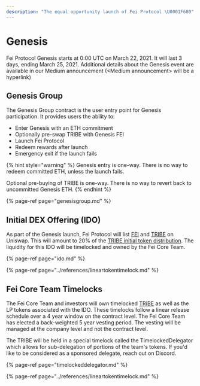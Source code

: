 ```yaml
---
description: "The equal opportunity launch of Fei Protocol \U0001F680"
---
```


# Genesis

Fei Protocol Genesis starts at 0:00 UTC on March 22, 2021. It will last 3 days, ending March 25, 2021. Additional details about the Genesis event are available in our Medium announcement \(&lt;Medium announcement&gt; will be a hyperlink\)

## Genesis Group

The Genesis Group contract is the user entry point for Genesis participation. It provides users the ability to:

* Enter Genesis with an ETH commitment
* Optionally pre-swap TRIBE with Genesis FEI
* Launch Fei Protocol
* Redeem rewards after launch
* Emergency exit if the launch fails

{% hint style="warning" %}
Genesis entry is one-way. There is no way to redeem committed ETH, unless the launch fails.

Optional pre-buying of TRIBE is one-way. There is no way to revert back to uncommitted Genesis ETH.
{% endhint %}

{% page-ref page="genesisgroup.md" %}

## Initial DEX Offering \(IDO\)

As part of the Genesis launch, Fei Protocol will list [FEI](../fei-stablecoin/) and [TRIBE](../../governance/tribe.md) on Uniswap. This will amount to 20% of the [TRIBE initial token distribution](https://medium.com/fei-protocol/the-tribe-token-distribution-887f26169e44). The liquidity for this IDO will be timelocked and owned by the Fei Core Team.

{% page-ref page="ido.md" %}

{% page-ref page="../references/lineartokentimelock.md" %}

## Fei Core Team Timelocks

The Fei Core Team and investors will own timelocked [TRIBE](../../governance/tribe.md) as well as the LP tokens associated with the IDO. These timelocks follow a linear release schedule over a 4 year window on the contract level. The Fei Core Team has elected a back-weighted 5 year vesting period. The vesting will be managed at the company level and not the contract level.

The TRIBE will be held in a special timelock called the TimelockedDelegator which allows for sub-delegation of portions of the team's tokens. If you'd like to be considered as a sponsored delegate, reach out on Discord.

{% page-ref page="timelockeddelegator.md" %}

{% page-ref page="../references/lineartokentimelock.md" %}



